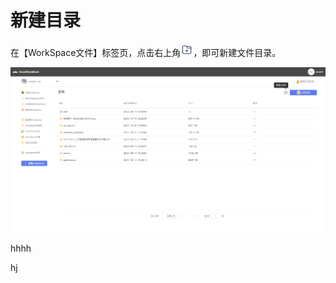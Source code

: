 # 新建目录

在【WorkSpace文件】标签页，点击右上角<img src="/assets/ico.png" style="width:20px">，即可新建文件目录。

![](/assets/folder.png)


hhhh

hj